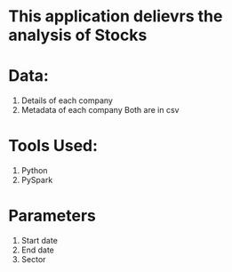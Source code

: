 # This application delievrs the analysis of Stocks

# Data:
1. Details of each company
2. Metadata of each company
Both are in csv

# Tools  Used:
1. Python
2. PySpark

# Parameters
1. Start date
2. End date
3. Sector
